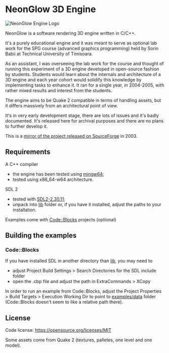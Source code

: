 # NeonGlow 3D Engine

![NeonGlow Engine Logo](.web/nge.png)

NeonGlow is a software rendering 3D engine written in C/C++.

It's a purely educational engine and it was meant to serve as optional lab work for the SPG course (advanced graphics programming) held by Sorin Babii at Technical University of Timisoara. 

As an assistant, I was overseeing the lab work for the course and thought of running this experiment of a 3D engine developed in open-source fashion by students. Students would learn about the internals and architecture of a 3D engine and each year cohort would solidify this knowledge by implementing tasks to enhance it. It ran for a single year, in 2004-2005, with rather mixed results and interest from the students.

The engine aims to be Quake 2 compatible in terms of handling assets, but it differs massively from an architectural point of view.

It's in very early development stage, there are lots of issues and it's badly documented. It's released here for archival purposes and there are no plans to further develop it.

This is a [mirror of the project released on SourceForge](https://sourceforge.net/projects/neonglow/) in 2003.

## Requirements

A C++ compiler
* the engine has been tested using [mingw64](https://www.mingw-w64.org/);
* tested using x86_64-w64 architecture.

SDL 2
* tested with [SDL2-2.30.11](https://github.com/libsdl-org/SDL/releases/tag/release-2.30.11);
* unpack into [lib](lib/) folder or, if you have it installed, adjust the paths to your installation.

Examples come with [Code::Blocks](https://www.codeblocks.org/) projects (optional)

## Building the examples

### Code::Blocks

If you have installed SDL in another directory than [lib](lib/), you may need to 
* adjust Project Build Settings > Search Directories for the SDL include folder
* open the .cbp file and adjust the path in ExtraCommands > XCopy

In order to run an example from Code::Blocks, adjust the Project Properties > Build Targets > Execution Working Dir to point to [examples/data](examples/data) folder (Code::Blocks doesn't seem to like a relative path there).

## License

Code license:
https://opensource.org/licenses/MIT

Some assets come from Quake 2 (textures, palletes, one level and one model).

